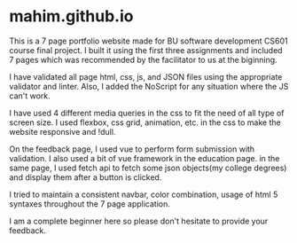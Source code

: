 # mahim.github.io

This is a 7 page portfolio website made for BU software development CS601 course final project.
I built it using the first three assignments and included 7 pages which was recommended by the facilitator to us at the biginning. 

I have validated all page html, css, js, and JSON files using the appropriate validator and linter. Also, I added the NoScript for any situation where the JS can't work.

I have used 4 different media queries in the css to fit the need of all type of screen size. I used flexbox, css grid, animation,
etc. in the css to make the website responsive and !dull.

On the feedback page, I used vue to perform form submission with validation. I also used a bit of vue framework in the education page.
in the same page, I used fetch api to fetch some json objects(my college degrees) and display them after a button is clicked. 

I tried to maintain a consistent navbar, color combination, usage of html 5 syntaxes throughout the 7 page application.

I am a complete beginner here so please don't hesitate to provide your feedback.